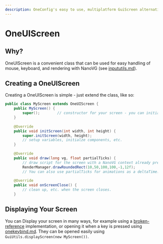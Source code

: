 ```yaml
---
description: OneConfig's easy to use, multiplatform GuiScreen alternative
---
```


# OneUIScreen

## Why?

OneUIScreen is a convenient class that can be used for easy handling of mouse, keyboard, and rendering with NanoVG (see [inpututils.md](../utils/available-utilities/inpututils.md "mention")).

## Creating a OneUIScreen

Creating a OneUIScreen is simple - just extend the class, like so:

```java
public class MyScreen extends OneUIScreen {
    public MyScreen() {
        super();        // constructor for your screen - you can initialize things here as well
    }
    
    @Override
    public void initScreen(int width, int height) {
        super.initScreen(width, height);
        // setup variables, initialze components, etc.
    }
    
    @Override
    public void draw(long vg, float partialTicks) {
        // draw script for the screen with a NanoVG context already prepared
        RenderManager.drawRoundedRect(10,50,100,100,-1,12f);
        // You can also use partialTicks for animations as a deltaTime.
    
    @Override
    public void onScreenClose() {
        // clean up, etc. when the screen closes.
    }
```

## Displaying Your Screen

You can Display your screen in many ways, for example using a [broken-reference](broken-reference/ "mention") implementation, or opening it when a key is pressed using [onekeybind.md](../utils/onekeybind.md "mention"). They can be opened easily using `GuiUtils.displayScreen(new MyScreen())`.

